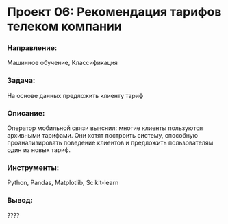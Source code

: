 # Проект 06: Рекомендация тарифов телеком компании

### Направление: 
Машинное обучение, Классификация

### Задача: 
На основе данных предложить клиенту тариф

### Описание:
Оператор мобильной связи выяснил: многие клиенты пользуются архивными тарифами. Они хотят построить систему, способную проанализировать поведение клиентов и предложить пользователям один из новых тариф.

### Инструменты: 
Python, Pandas, Matplotlib, Scikit-learn

### Вывод:
????
